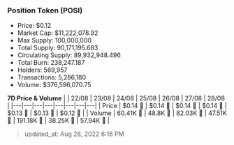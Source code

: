 
  ### Position Token (POSI)
  - Price: $0.12
  - Market Cap: $11,222,078.92
  - Max Supply: 100,000,000
  - Total Supply: 90,171,195.683
  - Circulating Supply: 89,932,948.496
  - Total Burn: 238,247.187
  - Holders: 569,957
  - Transactions: 5,286,180
  - Volume: $376,596,070.75

  **7D Price & Volume**
  | | 22&#x2F;08 | 23&#x2F;08 | 24&#x2F;08 | 25&#x2F;08 | 26&#x2F;08 | 27&#x2F;08 | 28&#x2F;08 |
  |---|---|---|---|---|---|---|---|
  | Price | $0.14 🔻 | $0.14 🔻 | $0.14 🔻 | $0.14 🔻 | $0.13 🔻 | $0.13 🔻 | $0.12 🔻 |
  | Volume | 60.41K 🔻 | 48.8K 🔻 | 82.03K 🚀 | 47.51K 🔻 | 191.18K 🚀 | 38.25K 🔻 | 57.94K 🚀 |

  > updated_at: Aug 28, 2022 6:16 PM
